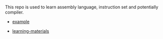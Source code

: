 This repo is used to learn assembly language, instruction set and potentially compiler.

- [example](./example/README.md)

- [learning-materials](./learning-materials.md)
